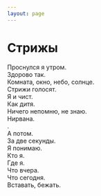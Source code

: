 ```yaml
---
layout: page
---
```


# Стрижы

Проснулся я утром.  
Здорово так.  
Комната, окно, небо, солнце.  
Стрижи голосят.  
Я и чист.  
Как дитя.  
Ничего непомню, не знаю.  
Нирвана.  
.  
А потом.  
За две секунды.  
Я понимаю.  
Кто я.  
Где я.  
Что вчера.  
Что сегодня.  
Вставать, бежать.
